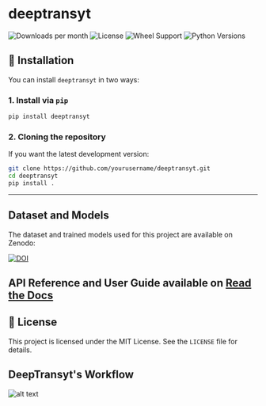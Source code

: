 # deeptransyt

![Downloads per month](https://pepy.tech/badge/deeptransyt/month)
![License](https://img.shields.io/pypi/l/deeptransyt.svg)
![Wheel Support](https://img.shields.io/pypi/wheel/deeptransyt.svg)
![Python Versions](https://img.shields.io/pypi/pyversions/deeptransyt.svg)

## 🚀 Installation  

You can install `deeptransyt` in two ways:

### **1. Install via `pip`**
```bash
pip install deeptransyt
```

### **2. Cloning the repository**
If you want the latest development version:
```bash
git clone https://github.com/yourusername/deeptransyt.git
cd deeptransyt
pip install .
```

---

## Dataset and Models

The dataset and trained models used for this project are available on Zenodo:

[![DOI](https://zenodo.org/badge/DOI/10.5281/zenodo.14946179.svg)](https://doi.org/10.5281/zenodo.14946179)


## API Reference and User Guide available on [Read the Docs](https://deeptransyt.readthedocs.io/)

<!-- [![Read the Docs](https://raw.githubusercontent.com/psf/requests/main/ext/ss.png)](https://requests.readthedocs.io) -->


## 📜 License
This project is licensed under the MIT License. See the `LICENSE` file for details.


## DeepTransyt's Workflow
![alt text](https://github.com/Apolinario8/deeptransyt/blob/main/annotation_tool_workflow.png?raw=true)



